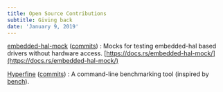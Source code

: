 ```yaml
---
title: Open Source Contributions
subtitle: Giving back
date: 'January 9, 2019'
---
```


[embedded-hal-mock](https://github.com/dbrgn/embedded-hal-mock) ([commits](https://github.com/dbrgn/embedded-hal-mock/commits?author=jasonpeacock))
:    Mocks for testing embedded-hal based drivers without hardware access. [https://docs.rs/embedded-hal-mock/](https://docs.rs/embedded-hal-mock/)

[Hyperfine](https://github.com/sharkdp/hyperfine) ([commits](https://github.com/sharkdp/hyperfine/commits?author=jasonpeacock))
:    A command-line benchmarking tool (inspired by [bench](https://github.com/Gabriel439/bench)).
